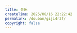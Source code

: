 ```yaml
---
title: 音乐
createTime: 2025/06/16 22:22:42
permalink: /douban/giji4r3f/
copyright: false
---
```



<idouban type="song" douban-id="263165274" />